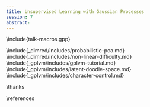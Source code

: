 ```yaml
---
title: Unsupervised Learning with Gaussian Processes
session: 7
abstract: 
---
```


\include{talk-macros.gpp}

\include{_dimred/includes/probabilistic-pca.md}
\include{_dimred/includes/non-linear-difficulty.md}
\include{_gplvm/includes/gplvm-tutorial.md}
\include{_gplvm/includes/latent-doodle-space.md}
\include{_gplvm/includes/character-control.md}

\thanks

\references

